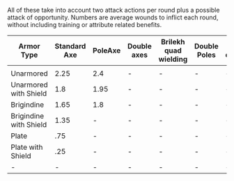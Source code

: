 All of these take into account two attack actions per round plus a possible attack of opportunity. Numbers are average wounds to inflict each round, without including training or attribute related benefits.

| Armor Type              |  Standard Axe | PoleAxe | Double axes | Brilekh quad wielding | Double Poles | Oddu 6 daggers | Oddu tripole |
| - | - | - | - | - | - | - | - |
|   |   |   |   |   |   |   |   |
| Unarmored               | 2.25  | 2.4  | - | - | - | - | - |
| Unarmored with Shield   | 1.8   | 1.95 | - | - | - | - | - |
| Brigindine              | 1.65  | 1.8  | - | - | - | - | - |
| Brigindine with Shield  | 1.35  | - | - | - | - | - | - |
| Plate                   | .75   | - | - | - | - | - | - |
| Plate with Shield       | .25   | - | - | - | - | - | - |
| - | - | - | - | - | - | - | - |
